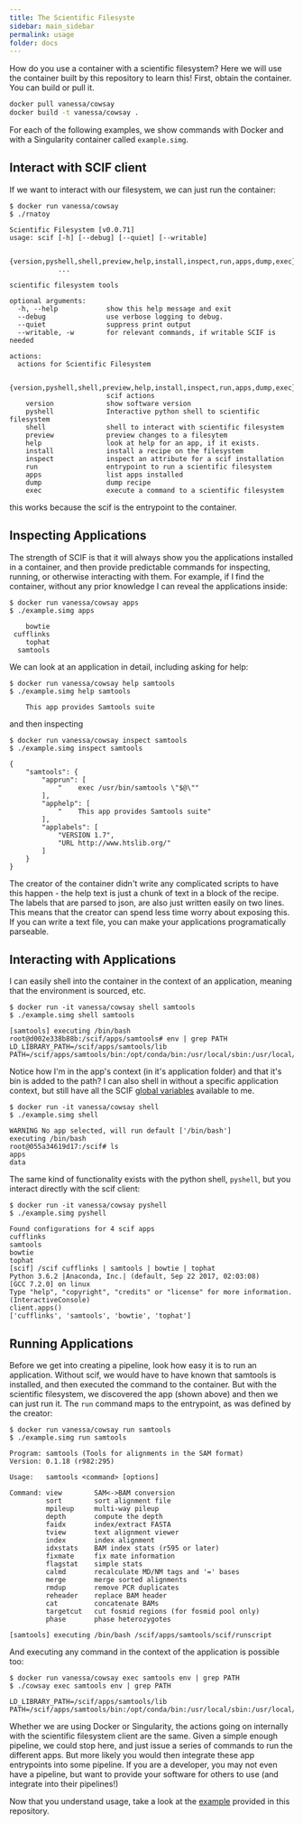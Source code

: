 ```yaml
---
title: The Scientific Filesyste
sidebar: main_sidebar
permalink: usage
folder: docs
---
```


How do you use a container with a scientific filesystem? Here we will use the container built by this repository to learn this! First, obtain the container. You can build
or pull it.

```bash
docker pull vanessa/cowsay
docker build -t vanessa/cowsay .
```

For each of the following examples, we show commands with Docker and with a Singularity container called `example.simg`. 

## Interact with SCIF client
If we want to interact with our filesystem, we can just run the container:

```
$ docker run vanessa/cowsay
$ ./rnatoy
```
```
Scientific Filesystem [v0.0.71]
usage: scif [-h] [--debug] [--quiet] [--writable]
            
            {version,pyshell,shell,preview,help,install,inspect,run,apps,dump,exec}
            ...

scientific filesystem tools

optional arguments:
  -h, --help            show this help message and exit
  --debug               use verbose logging to debug.
  --quiet               suppress print output
  --writable, -w        for relevant commands, if writable SCIF is needed

actions:
  actions for Scientific Filesystem

  {version,pyshell,shell,preview,help,install,inspect,run,apps,dump,exec}
                        scif actions
    version             show software version
    pyshell             Interactive python shell to scientific filesystem
    shell               shell to interact with scientific filesystem
    preview             preview changes to a filesytem
    help                look at help for an app, if it exists.
    install             install a recipe on the filesystem
    inspect             inspect an attribute for a scif installation
    run                 entrypoint to run a scientific filesystem
    apps                list apps installed
    dump                dump recipe
    exec                execute a command to a scientific filesystem
```

this works because the scif is the entrypoint to the container.

## Inspecting Applications
The strength of SCIF is that it will always show you the applications installed in a container, and then provide predictable commands for inspecting, running, or otherwise interacting with them. For example, if I find the container, without any prior knowledge I can reveal the applications inside:

```
$ docker run vanessa/cowsay apps
$ ./example.simg apps
```
```
    bowtie
 cufflinks
    tophat
  samtools
```

We can look at an application in detail, including asking for help:

```
$ docker run vanessa/cowsay help samtools
$ ./example.simg help samtools
```
```
    This app provides Samtools suite
```

and then inspecting

```
$ docker run vanessa/cowsay inspect samtools
$ ./example.simg inspect samtools
```
```
{
    "samtools": {
        "apprun": [
            "    exec /usr/bin/samtools \"$@\""
        ],
        "apphelp": [
            "    This app provides Samtools suite"
        ],
        "applabels": [
            "VERSION 1.7",
            "URL http://www.htslib.org/"
        ]
    }
}
```

The creator of the container didn't write any complicated scripts to have this happen - the help text is just a chunk of text in a block of the recipe. The labels that are parsed to json, are also just written easily on two lines. This means that the creator can spend less time worry about exposing this. If you can write a text file, you can make your applications programatically parseable.


## Interacting with Applications
I can easily shell into the container in the context of an application, meaning that the
environment is sourced, etc. 

```
$ docker run -it vanessa/cowsay shell samtools
$ ./example.simg shell samtools
```
```
[samtools] executing /bin/bash 
root@d002e338b88b:/scif/apps/samtools# env | grep PATH
LD_LIBRARY_PATH=/scif/apps/samtools/lib
PATH=/scif/apps/samtools/bin:/opt/conda/bin:/usr/local/sbin:/usr/local/bin:/usr/sbin:/usr/bin:/sbin:/bin
```

Notice how I'm in the app's context (in it's application folder) and that it's bin is added to the path? I can also shell in without a specific application context, but still have all the SCIF [global variables](https://sci-f.github.io/spec-v1#environment-namespace) available to me.

```
$ docker run -it vanessa/cowsay shell
$ ./example.simg shell
```
```
WARNING No app selected, will run default ['/bin/bash']
executing /bin/bash 
root@055a34619d17:/scif# ls
apps
data
```

The same kind of functionality exists with the python shell, `pyshell`, but you interact directly with the scif client:

```
$ docker run -it vanessa/cowsay pyshell
$ ./example.simg pyshell
```
```
Found configurations for 4 scif apps
cufflinks
samtools
bowtie
tophat
[scif] /scif cufflinks | samtools | bowtie | tophat
Python 3.6.2 |Anaconda, Inc.| (default, Sep 22 2017, 02:03:08) 
[GCC 7.2.0] on linux
Type "help", "copyright", "credits" or "license" for more information.
(InteractiveConsole)
client.apps()
['cufflinks', 'samtools', 'bowtie', 'tophat']
```

## Running Applications

Before we get into creating a pipeline, look how easy it is to run an application. Without scif, we would have to have known that samtools is installed, and then executed the command to the container. But with the scientific filesystem, we discovered the app (shown above) and then we can just run it. The `run` command maps to the entrypoint, as was defined by the creator:

```
$ docker run vanessa/cowsay run samtools
$ ./example.simg run samtools
```
```
Program: samtools (Tools for alignments in the SAM format)
Version: 0.1.18 (r982:295)

Usage:   samtools <command> [options]

Command: view        SAM<->BAM conversion
         sort        sort alignment file
         mpileup     multi-way pileup
         depth       compute the depth
         faidx       index/extract FASTA
         tview       text alignment viewer
         index       index alignment
         idxstats    BAM index stats (r595 or later)
         fixmate     fix mate information
         flagstat    simple stats
         calmd       recalculate MD/NM tags and '=' bases
         merge       merge sorted alignments
         rmdup       remove PCR duplicates
         reheader    replace BAM header
         cat         concatenate BAMs
         targetcut   cut fosmid regions (for fosmid pool only)
         phase       phase heterozygotes

[samtools] executing /bin/bash /scif/apps/samtools/scif/runscript
```

And executing any command in the context of the application is possible too:

```
$ docker run vanessa/cowsay exec samtools env | grep PATH
$ ./cowsay exec samtools env | grep PATH
```
```
LD_LIBRARY_PATH=/scif/apps/samtools/lib
PATH=/scif/apps/samtools/bin:/opt/conda/bin:/usr/local/sbin:/usr/local/bin:/usr/sbin:/usr/bin:/sbin:/bin
```

Whether we are using Docker or Singularity, the actions going on internally with the scientific filesystem client are the same. Given a simple enough pipeline, we could stop here, and just issue a series of commands to run the different apps. But more likely you would then integrate these app entrypoints into some pipeline. If you are a developer, you may not even have a pipeline, but want to provide your software for others to use (and integrate into their pipelines!)

Now that you understand usage, take a look at the [example](example) provided in this repository.

